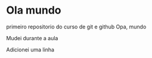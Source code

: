 # Ola mundo
primeiro repositorio do curso de git e github
Opa, mundo

Mudei durante a aula

Adicionei uma linha
